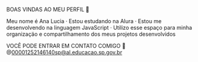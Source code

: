 BOAS VINDAS AO MEU PERFIL 💜 

Meu nome é Ana Lucia
 · Estou estudando na Alura
 · Estou me desenvolvendo na linguagem JavaScript
 · Utilizo esse espaço para minha organizaçäo e compartilhamento dos meus projetos desenvolvidos

VOCÊ PODE ENTRAR EM CONTATO COMIGO 📮 
 @00001252146140sp@al.educacao.sp.gov.br

<!--
**Analucia2305/Analucia2305** is a ✨ _special_ ✨ repository because its `README.md` (this file) appears on your GitHub profile.

Here are some ideas to get you started:

- 🔭 I’m currently working on ...
- 🌱 I’m currently learning ...
- 👯 I’m looking to collaborate on ...
- 🤔 I’m looking for help with ...
- 💬 Ask me about ...
- 📫 How to reach me: ...
- 😄 Pronouns: ...
- ⚡ Fun fact: ...
-->
